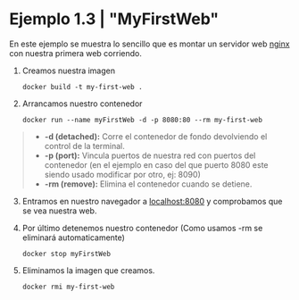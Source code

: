 [nginxWeb]: https://www.nginx.com/
[localhost:8080]: http://localhost:8080

# Ejemplo 1.3 | "MyFirstWeb"
En este ejemplo se muestra lo sencillo que es montar un servidor web [nginx][nginxWeb] con nuestra primera web corriendo.

1. Creamos nuestra imagen
   
   `docker build -t my-first-web .`

2. Arrancamos nuestro contenedor

   `docker run --name myFirstWeb -d -p 8080:80 --rm my-first-web`

>- **-d (detached):** Corre el contenedor de fondo devolviendo el control de la terminal.
>- **-p (port):** Vincula puertos de nuestra red con puertos del contenedor (en el ejemplo en caso del que puerto 8080 este siendo usado modificar por otro, ej: 8090)
>- **-rm (remove):** Elimina el contenedor cuando se detiene.

3. Entramos en nuestro navegador a [localhost:8080][localhost:8080] y comprobamos que se vea nuestra web.

4. Por último detenemos nuestro contenedor (Como usamos -rm se eliminará automaticamente)

   `docker stop myFirstWeb`

5. Eliminamos la imagen que creamos.

   `docker rmi my-first-web`